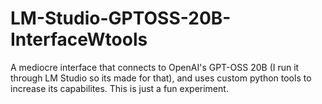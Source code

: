 # LM-Studio-GPTOSS-20B-InterfaceWtools
A mediocre interface that connects to OpenAI's GPT-OSS 20B (I run it through LM Studio so its made for that), and uses custom python tools to increase its capabilites. This is just a fun experiment.
